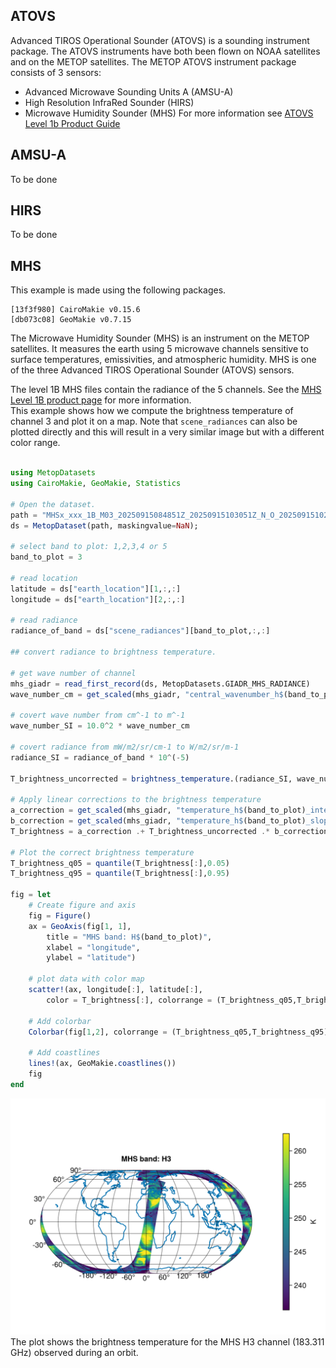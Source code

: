 ## ATOVS
Advanced TIROS Operational Sounder (ATOVS) is a sounding instrument package. The ATOVS instruments have both been flown on NOAA satellites and on the METOP satellites. The METOP ATOVS instrument package consists of 3 sensors:
- Advanced Microwave Sounding Units A (AMSU-A)
- High Resolution InfraRed Sounder (HIRS)
- Microwave Humidity Sounder (MHS)
For more information see [ATOVS Level 1b Product Guide](https://user.eumetsat.int/s3/eup-strapi-media/pdf_atovsl1b_pg_8bbaa8ba48.pdf)

## AMSU-A
To be done

## HIRS
To be done

## MHS
This example is made using the following packages.
```
[13f3f980] CairoMakie v0.15.6
[db073c08] GeoMakie v0.7.15
```
The Microwave Humidity Sounder (MHS) is an instrument on the METOP satellites. It measures the earth using 5 microwave channels sensitive to surface temperatures, emissivities, and atmospheric humidity. MHS is one of the three Advanced TIROS Operational Sounder (ATOVS) sensors.

The level 1B MHS files contain the radiance of the 5 channels. See the [MHS Level 1B product page](https://data.eumetsat.int/product/EO:EUM:DAT:METOP:MHSL1) for more information.  
This example shows how we compute the brightness temperature of channel 3 and plot it on a map. Note that `scene_radiances` can also be plotted directly and this will result in a very similar image but with a different color range. 


```julia

using MetopDatasets
using CairoMakie, GeoMakie, Statistics

# Open the dataset.
path = "MHSx_xxx_1B_M03_20250915084851Z_20250915103051Z_N_O_20250915102514Z.nat"
ds = MetopDataset(path, maskingvalue=NaN);

# select band to plot: 1,2,3,4 or 5
band_to_plot = 3

# read location
latitude = ds["earth_location"][1,:,:]
longitude = ds["earth_location"][2,:,:]

# read radiance
radiance_of_band = ds["scene_radiances"][band_to_plot,:,:]

## convert radiance to brightness temperature.

# get wave number of channel
mhs_giadr = read_first_record(ds, MetopDatasets.GIADR_MHS_RADIANCE)
wave_number_cm = get_scaled(mhs_giadr, "central_wavenumber_h$(band_to_plot)")

# covert wave number from cm^-1 to m^-1
wave_number_SI = 10.0^2 * wave_number_cm

# covert radiance from mW/m2/sr/cm-1 to W/m2/sr/m-1
radiance_SI = radiance_of_band * 10^(-5)

T_brightness_uncorrected = brightness_temperature.(radiance_SI, wave_number_SI)

# Apply linear corrections to the brightness temperature
a_correction = get_scaled(mhs_giadr, "temperature_h$(band_to_plot)_intercept")
b_correction = get_scaled(mhs_giadr, "temperature_h$(band_to_plot)_slope")
T_brightness = a_correction .+ T_brightness_uncorrected .* b_correction

# Plot the correct brightness temperature
T_brightness_q05 = quantile(T_brightness[:],0.05)
T_brightness_q95 = quantile(T_brightness[:],0.95)

fig = let
    # Create figure and axis
    fig = Figure()
    ax = GeoAxis(fig[1, 1],
        title = "MHS band: H$(band_to_plot)",
        xlabel = "longitude",
        ylabel = "latitude")

    # plot data with color map
    scatter!(ax, longitude[:], latitude[:],
        color = T_brightness[:], colorrange = (T_brightness_q05,T_brightness_q95), markersize = 1)

    # Add colorbar
    Colorbar(fig[1,2], colorrange = (T_brightness_q05,T_brightness_q95), label="K")

    # Add coastlines
    lines!(ax, GeoMakie.coastlines()) 
    fig
end
```
![MHS Brightness temperature](MHS_Tb_plot.png)
The plot shows the brightness temperature for the MHS H3 channel (183.311 GHz) observed during an orbit.


